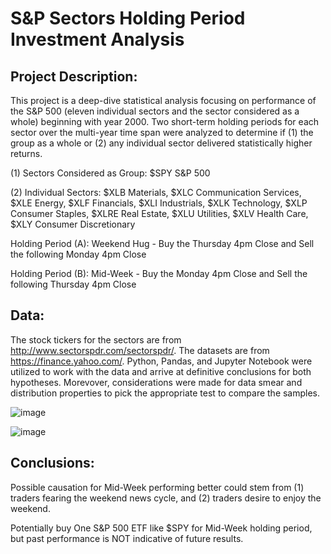 # S&P Sectors Holding Period Investment Analysis

## Project Description: 
This project is a deep-dive statistical analysis focusing on performance of the S&P 500 (eleven individual sectors and the sector considered as a whole) beginning with year 2000. Two short-term holding periods for each sector over the multi-year time span were analyzed to determine if (1) the group as a whole or (2) any individual sector  delivered statistically higher returns.   

(1) Sectors Considered as Group: $SPY S&P 500

(2) Individual Sectors: $XLB Materials, $XLC Communication Services, $XLE Energy, $XLF Financials, $XLI Industrials, $XLK Technology, $XLP Consumer Staples, $XLRE Real Estate, $XLU Utilities, $XLV Health Care, $XLY Consumer Discretionary

Holding Period (A): Weekend Hug - Buy the Thursday 4pm Close and Sell the following Monday 4pm Close

Holding Period (B): Mid-Week - Buy the Monday 4pm Close and Sell the following Thursday 4pm Close




## Data: 
The stock tickers for the sectors are from http://www.sectorspdr.com/sectorspdr/. The datasets are from https://finance.yahoo.com/. Python, Pandas, and Jupyter Notebook were utilized to work with the data and arrive at definitive conclusions for both hypotheses. Morevover, considerations were made for data smear and distribution properties to pick the appropriate test to compare the samples.

![image](https://user-images.githubusercontent.com/51388767/70655363-1c753600-1c26-11ea-8af1-6286d1f9925e.png)

![image](https://user-images.githubusercontent.com/51388767/70655543-70801a80-1c26-11ea-9667-1e844d6affd0.png)






## Conclusions:
Possible causation for Mid-Week performing better could stem from (1) traders fearing the weekend news cycle, and (2) traders desire to enjoy the weekend. 

Potentially buy One S&P 500 ETF like $SPY for Mid-Week holding period, but past performance is NOT indicative of future results.


